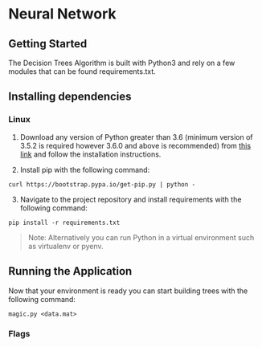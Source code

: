 # Neural Network
## Getting Started
The Decision Trees Algorithm is built with Python3 and rely on a few modules that can be found requirements.txt.

## Installing dependencies
### Linux
1. Download any version of Python greater than 3.6 (minimum version of 3.5.2 is required however 3.6.0 and above is recommended) from  [this link](https://www.python.org/downloads/) and follow the installation instructions.

2. Install pip with the following command:
```
curl https://bootstrap.pypa.io/get-pip.py | python -
```

3. Navigate to the project repository and install requirements with the following command:
```
pip install -r requirements.txt
```

> Note: Alternatively you can run Python in a virtual environment such as virtualenv or pyenv.

## Running the Application
Now that your environment is ready you can start building trees with the following command:

```
magic.py <data.mat>
```

### Flags
